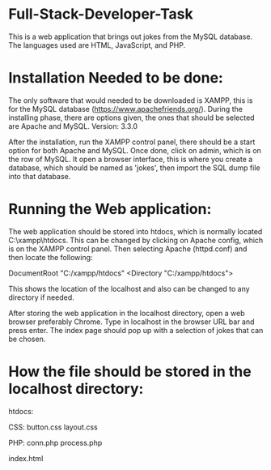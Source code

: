# Full-Stack-Developer-Task
This is a web application that brings out jokes from the MySQL database.
The languages used are HTML, JavaScript, and PHP.

# Installation Needed to be done:
The only software that would needed to be downloaded is XAMPP, this is
for the MySQL database (https://www.apachefriends.org/).
During the installing phase, there are options given, the ones that should be
selected are Apache and MySQL.
Version: 3.3.0

After the installation, run the XAMPP control panel, there should be a start
option for both Apache and MySQL. Once done, click on admin, which is on the
row of MySQL. It open a browser interface, this is where you create a database,
which should be named as 'jokes', then import the SQL dump file into that
database.

# Running the Web application:
The web application should be stored into htdocs, which is normally located
C:\xampp\htdocs. This can be changed by clicking on Apache config, which is on
the XAMPP control panel. Then selecting Apache (httpd.conf) and then locate the
following:

DocumentRoot "C:/xampp/htdocs"
<Directory "C:/xampp/htdocs">

This shows the location of the localhost and also can be changed to any
directory if needed. 

After storing the web application in the localhost directory, open a web browser
preferably Chrome. Type in localhost in the browser URL bar and press enter.
The index page should pop up with a selection of jokes that can be chosen.

# How the file should be stored in the localhost directory:

htdocs:

 CSS:
  button.css
  layout.css

 PHP:
  conn.php
  process.php

 index.html
